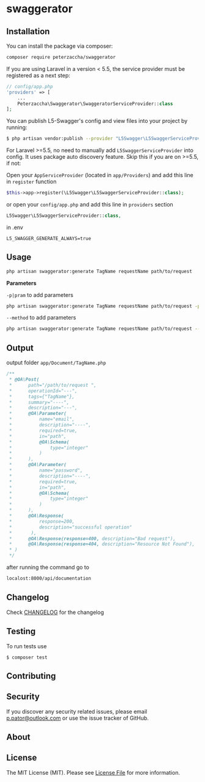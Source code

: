 swaggerator
===

Installation
---
You can install the package via composer:

```bash
composer require peterzaccha/swaggerator
```

If you are using Laravel in a version < 5.5, the service provider must be registered as a next step:

```php
// config/app.php
'providers' => [
    ...
    Peterzaccha\Swaggerator\SwaggeratorServiceProvider::class
];
```
You can publish L5-Swagger's config and view files into your project by running:

```bash
$ php artisan vendor:publish --provider "L5Swagger\L5SwaggerServiceProvider"
```

For Laravel >=5.5, no need to manually add `L5SwaggerServiceProvider` into config. It uses package auto discovery feature. Skip this if you are on >=5.5, if not:

Open your `AppServiceProvider` (located in `app/Providers`) and add this line in `register` function
```php
$this->app->register(\L5Swagger\L5SwaggerServiceProvider::class);
```
or open your `config/app.php` and add this line in `providers` section
```php
L5Swagger\L5SwaggerServiceProvider::class,
```

in .env

```dotenv
L5_SWAGGER_GENERATE_ALWAYS=true
```

Usage
---
```bash
php artisan swaggerator:generate TagName requestName path/to/request
```

**Parameters**

`-p|pram` to add parameters
```bash
php artisan swaggerator:generate TagName requestName path/to/request -pmail --pram=password

```

`--method` to add parameters
```bash
php artisan swaggerator:generate TagName requestName path/to/request --method=Get

```



Output
---
output folder  `app/Document/TagName.php`
```php
/**
 * @OA\Post(
 *      path="/path/to/request ",
 *      operationId="---",
 *      tags={"TagName"},
 *      summary="----",
 *      description="---",
 *      @OA\Parameter(
 *          name="email",
 *          description="----",
 *          required=true,
 *          in="path",
 *          @OA\Schema(
 *              type="integer"
 *          )
 *      ),
 *      @OA\Parameter(
 *          name="password",
 *          description="----",
 *          required=true,
 *          in="path",
 *          @OA\Schema(
 *              type="integer"
 *          )
 *      ),
 *      @OA\Response(
 *          response=200,
 *          description="successful operation"
 *       ),
 *      @OA\Response(response=400, description="Bad request"),
 *      @OA\Response(response=404, description="Resource Not Found"),
 * )
 */
```

after running the command go to 
```bash
localost:8000/api/documentation
```


Changelog
---
Check [CHANGELOG](CHANGELOG.md) for the changelog

Testing
---
To run tests use

    $ composer test

Contributing
---


Security
---
If you discover any security related issues, please email p.pator@outlook.com or use the issue tracker of GitHub.

About
---

License
---
The MIT License (MIT). Please see [License File](LICENSE) for more information.